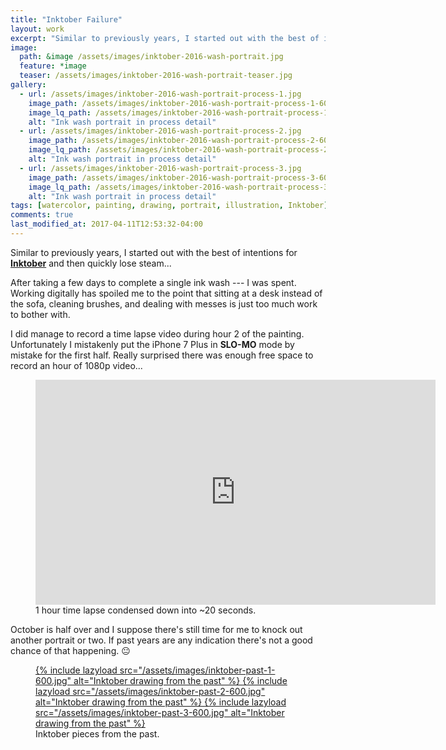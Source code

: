 ```yaml
---
title: "Inktober Failure"
layout: work
excerpt: "Similar to previously years, I started out with the best of intentions for Inktober and then quickly lose steam..."
image: 
  path: &image /assets/images/inktober-2016-wash-portrait.jpg
  feature: *image
  teaser: /assets/images/inktober-2016-wash-portrait-teaser.jpg
gallery:
  - url: /assets/images/inktober-2016-wash-portrait-process-1.jpg
    image_path: /assets/images/inktober-2016-wash-portrait-process-1-600.jpg
    image_lq_path: /assets/images/inktober-2016-wash-portrait-process-1-lq.jpg
    alt: "Ink wash portrait in process detail"
  - url: /assets/images/inktober-2016-wash-portrait-process-2.jpg
    image_path: /assets/images/inktober-2016-wash-portrait-process-2-600.jpg
    image_lq_path: /assets/images/inktober-2016-wash-portrait-process-2-lq.jpg
    alt: "Ink wash portrait in process detail"
  - url: /assets/images/inktober-2016-wash-portrait-process-3.jpg
    image_path: /assets/images/inktober-2016-wash-portrait-process-3-600.jpg
    image_lq_path: /assets/images/inktober-2016-wash-portrait-process-3-lq.jpg
    alt: "Ink wash portrait in process detail"
tags: [watercolor, painting, drawing, portrait, illustration, Inktober]
comments: true
last_modified_at: 2017-04-11T12:53:32-04:00
---
```


Similar to previously years, I started out with the best of intentions for [**Inktober**](http://mrjakeparker.com/inktober) and then quickly lose steam...

After taking a few days to complete a single ink wash --- I was spent. Working digitally has spoiled me to the point that sitting at a desk instead of the sofa, cleaning brushes, and dealing with messes is just too much work to bother with.

I did manage to record a time lapse video during hour 2 of the painting. Unfortunately I mistakenly put the iPhone 7 Plus in **SLO-MO** mode by mistake for the first half. Really surprised there was enough free space to record an hour of 1080p video...

<figure>
  <iframe width="640" height="360" src="https://www.youtube-nocookie.com/embed/gOBj8HdfA2Y?showinfo=0" frameborder="0" allowfullscreen></iframe>
  <figcaption>1 hour time lapse condensed down into ~20 seconds.</figcaption>
</figure>

October is half over and I suppose there's still time for me to knock out another portrait or two. If past years are any indication there's not a good chance of that happening. :neutral_face:

<figure class="third">
  <a href="{{ site.url }}/assets/images/inktober-past-1.jpg">
    {% include lazyload src="/assets/images/inktober-past-1-600.jpg" alt="Inktober drawing from the past" %}
  </a>
  <a href="{{ site.url }}/assets/images/inktober-past-2.jpg">
    {% include lazyload src="/assets/images/inktober-past-2-600.jpg" alt="Inktober drawing from the past" %}
  </a>
  <a href="{{ site.url }}/assets/images/inktober-past-3.jpg">
   {% include lazyload src="/assets/images/inktober-past-3-600.jpg" alt="Inktober drawing from the past" %}
  </a>
  <figcaption>Inktober pieces from the past.</figcaption>
</figure>
